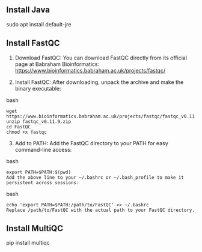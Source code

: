 ## Install Java
sudo apt install default-jre

## Install FastQC
1. Download FastQC:
You can download FastQC directly from its official page at Babraham Bioinformatics: https://www.bioinformatics.babraham.ac.uk/projects/fastqc/ 

2. Install FastQC:
After downloading, unpack the archive and make the binary executable:

bash
~~~bash~~~
wget https://www.bioinformatics.babraham.ac.uk/projects/fastqc/fastqc_v0.11.9.zip
unzip fastqc_v0.11.9.zip
cd FastQC
chmod +x fastqc
~~~

3. Add to PATH:
Add the FastQC directory to your PATH for easy command-line access:


bash
~~~bash~~~
export PATH=$PATH:$(pwd)
Add the above line to your ~/.bashrc or ~/.bash_profile to make it persistent across sessions:
~~~

bash
~~~bash~~~
echo 'export PATH=$PATH:/path/to/FastQC' >> ~/.bashrc
Replace /path/to/FastQC with the actual path to your FastQC directory.
~~~

## Install MultiQC
pip install multiqc